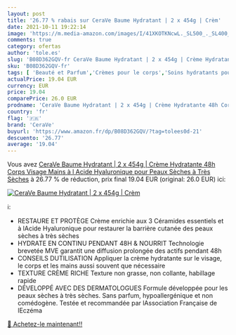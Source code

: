 ```yaml
---
layout: post
title: '26.77 % rabais sur CeraVe Baume Hydratant | 2 x 454g | Crèm'
date: 2021-10-11 19:22:14
image: 'https://m.media-amazon.com/images/I/41XKOTKNcwL._SL500_._SL400_.jpg'
comments: true
category: ofertas
author: 'tole.es'
slug: 'B08D362GQV-fr CeraVe Baume Hydratant | 2 x 454g | Crème Hydratante 48h...'
sku: 'B08D362GQV-fr'
tags: [ 'Beauté et Parfum','Crèmes pour le corps','Soins hydratants pour le corps','Soins pour la peau','Soins pour le corps','cerave', ]
actualPrice: 19.04 EUR
currency: EUR
price: 19.04
comparePrice: 26.0 EUR
prodname: 'CeraVe Baume Hydratant | 2 x 454g | Crème Hydratante 48h Corps  Visage  Mains à l Acide Hyaluronique pour Peaux Sèches à Très Sèches'
country: 'fr'
flag: '🇫🇷'
brand: 'CeraVe'
buyurl: 'https://www.amazon.fr/dp/B08D362GQV/?tag=tolees0d-21'
descuento: '26.77'
average: '19.04'
---
```


Vous avez [CeraVe Baume Hydratant | 2 x 454g | Crème Hydratante 48h Corps  Visage  Mains à l Acide Hyaluronique pour Peaux Sèches à Très Sèches](https://www.amazon.fr/dp/B08D362GQV/?tag=tolees0d-21)  à  26.77 % de réduction, prix final  19.04 EUR (original: 26.0 EUR) ici:

[![CeraVe Baume Hydratant | 2 x 454g | Crèm](https://m.media-amazon.com/images/I/41XKOTKNcwL._SL500_._SL400_.jpg)](https://www.amazon.fr/dp/B08D362GQV/?tag=tolees0d-21)

ℹ️:

- RESTAURE ET PROTÈGE Crème enrichie aux 3 Céramides essentiels et à lAcide Hyaluronique pour restaurer la barrière cutanée des peaux sèches à très sèches
- HYDRATE EN CONTINU PENDANT 48H & NOURRIT Technologie brevetée MVE garantit une diffusion prolongée des actifs pendant 48h
- CONSEILS DUTILISATION Appliquer la crème hydratante sur le visage, le corps et les mains aussi souvent que nécessaire
- TEXTURE CRÈME RICHE Texture non grasse, non collante, habillage rapide
- DÉVELOPPÉ AVEC DES DERMATOLOGUES Formule développée pour les peaux sèches à très sèches. Sans parfum, hypoallergénique et non comédogène. Testée et recommandée par lAssociation Française de lEczéma

[🛒 Achetez-le maintenant!!](https://www.amazon.fr/dp/B08D362GQV/?tag=tolees0d-21)
